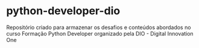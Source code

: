# python-developer-dio
Repositório criado para armazenar os desafios e conteúdos abordados no curso Formação Python Developer organizado pela DIO - Digital Innovation One 
